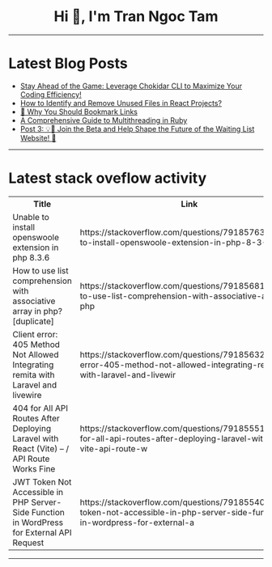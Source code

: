 <h1 align="center">Hi 👋, I'm Tran Ngoc Tam</h1>

---

# Latest Blog Posts 
<!-- BLOG-POST-LIST:START -->
- [Stay Ahead of the Game: Leverage Chokidar CLI to Maximize Your Coding Efficiency!](https://dev.to/thesohailjafri/stay-ahead-of-the-game-leverage-chokidar-cli-to-maximize-your-coding-efficiency-5d4n)
- [How to Identify and Remove Unused Files in React Projects?](https://dev.to/vishesh-tiwari/how-to-identify-and-remove-unused-files-in-react-projects-2ldi)
- [🔗 Why You Should Bookmark Links](https://dev.to/sammytran/why-you-should-bookmark-links-22)
- [A Comprehensive Guide to Multithreading in Ruby](https://dev.to/daviducolo/a-comprehensive-guide-to-multithreading-in-ruby-3f04)
- [Post 3: 💡🚀 Join the Beta and Help Shape the Future of the Waiting List Website! 🎉](https://dev.to/harold_defree/post-3-join-the-beta-and-help-shape-the-future-of-the-waiting-list-website-5eem)
<!-- BLOG-POST-LIST:END -->

---

# Latest stack oveflow activity
<table>
  <tr><th>Title</th><th>Link</th></tr>
  <!-- STACKOVERFLOW:START --><tr><td>Unable to install openswoole extension in php 8.3.6</td><td>https://stackoverflow.com/questions/79185763/unable-to-install-openswoole-extension-in-php-8-3-6</td></tr><tr><td>How to use list comprehension with associative array in php? [duplicate]</td><td>https://stackoverflow.com/questions/79185681/how-to-use-list-comprehension-with-associative-array-in-php</td></tr><tr><td>Client error: 405 Method Not Allowed Integrating remita with Laravel and livewire</td><td>https://stackoverflow.com/questions/79185632/client-error-405-method-not-allowed-integrating-remita-with-laravel-and-livewir</td></tr><tr><td>404 for All API Routes After Deploying Laravel with React &lpar;Vite&rpar; – / API Route Works Fine</td><td>https://stackoverflow.com/questions/79185551/404-for-all-api-routes-after-deploying-laravel-with-react-vite-api-route-w</td></tr><tr><td>JWT Token Not Accessible in PHP Server-Side Function in WordPress for External API Request</td><td>https://stackoverflow.com/questions/79185540/jwt-token-not-accessible-in-php-server-side-function-in-wordpress-for-external-a</td></tr><!-- STACKOVERFLOW:END -->
</table>

---


